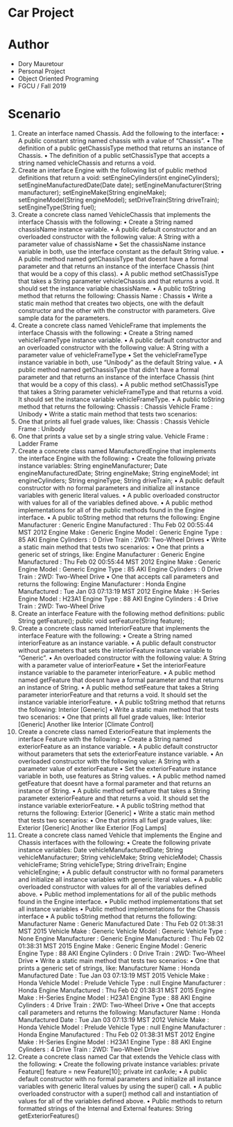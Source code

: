 # Car Project

# Author
- Dory Mauretour
- Personal Project
- Object Oriented Programing
- FGCU / Fall 2019

# Scenario
1. Create an interface named Chassis. Add the following to the interface:
• A public constant string named chassis with a value of “Chassis”.
• The definition of a public getChassisType method that returns an instance of Chassis.
• The definition of a public setChassisType that accepts a string named vehicleChassis and returns a void.
2. Create an interface Engine with the following list of public method definitions that return a void:
setEngineCylinders(int engineCylinders);
setEngineManufacturedDate(Date date);
setEngineManufacturer(String manufacturer);
setEngineMake(String engineMake);
setEngineModel(String engineModel);
setDriveTrain(String driveTrain);
setEngineType(String fuel);
3. Create a concrete class named VehicleChassis that implements the interface Chassis with the following:
• Create a String named chassisName instance variable.
• A public default constructor and an overloaded constructor with the following value:
A String with a parameter value of chassisName
• Set the chassisName instance variable in both, use the interface constant as the default String value.
• A public method named getChassisType that doesnt have a formal parameter and that returns an instance
of the interface Chassis (hint that would be a copy of this class).
• A public method setChassisType that takes a String parameter vehicleChassis and that returns a void. It
should set the instance variable chassisName.
• A public toString method that returns the following:
Chassis Name : Chassis
• Write a static main method that creates two objects, one with the default constructor and the other with the
constructor with parameters. Give sample data for the parameters.
4. Create a concrete class named VehicleFrame that implements the interface Chassis with the following:
• Create a String named vehicleFrameType instance variable.
• A public default constructor and an overloaded constructor with the following value:
A String with a parameter value of vehicleFrameType
• Set the vehicleFrameType instance variable in both, use “Unibody” as the default String value.
• A public method named getChassisType that didn't have a formal parameter and that returns an instance
of the interface Chassis (hint that would be a copy of this class).
• A public method setChassisType that takes a String parameter vehicleFrameType and that returns a void.
It should set the instance variable vehicleFrameType.
• A public toString method that returns the following:
Chassis : Chassis
Vehicle Frame : Unibody
• Write a static main method that tests two scenarios:
1. One that prints all fuel grade values, like:
Chassis : Chassis
Vehicle Frame : Unibody
2. One that prints a value set by a single string value.
Vehicle Frame : Ladder Frame
5. Create a concrete class named ManufacturedEngine that implements the interface Engine with the following:
• Create the following private instance variables:
String engineManufacturer;
Date engineManufacturedDate;
String engineMake;
String engineModel;
int engineCylinders;
String engineType;
String driveTrain;
• A public default constructor with no formal parameters and initialize all instance variables with generic
literal values.
• A public overloaded constructor with values for all of the variables defined above.
• A public method implementations for all of the public methods found in the Engine interface.
• A public toString method that returns the following:
Engine Manufacturer : Generic
Engine Manufactured : Thu Feb 02 00:55:44 MST 2012
Engine Make : Generic
Engine Model : Generic
Engine Type : 85 AKI
Engine Cylinders : 0
Drive Train : 2WD: Two-Wheel Drives
• Write a static main method that tests two scenarios:
• One that prints a generic set of strings, like:
Engine Manufacturer : Generic
Engine Manufactured : Thu Feb 02 00:55:44 MST 2012
Engine Make : Generic
Engine Model : Generic
Engine Type : 85 AKI
Engine Cylinders : 0
Drive Train : 2WD: Two-Wheel Drive
• One that accepts call parameters and returns the following:
Engine Manufacturer : Honda
Engine Manufactured : Tue Jan 03 07:13:19 MST 2012
Engine Make : H-Series
Engine Model : H23A1
Engine Type : 88 AKI
Engine Cylinders : 4
Drive Train : 2WD: Two-Wheel Drive
6. Create an interface Feature with the following method definitions:
public String getFeature();
public void setFeature(String feature);
7. Create a concrete class named InteriorFeature that implements the interface Feature with the following:
• Create a String named interiorFeature as an instance variable.
• A public default constructor without parameters that sets the interiorFeature instance variable to “Generic”.
• An overloaded constructor with the following value:
A String with a parameter value of interiorFeature
• Set the interiorFeature instance variable to the parameter interiorFeature.
• A public method named getFeature that doesnt have a formal parameter and that returns an instance of
String.
• A public method setFeature that takes a String parameter interiorFeature and that returns a void. It should
set the instance variable interiorFeature.
• A public toString method that returns the following:
Interior [Generic]
• Write a static main method that tests two scenarios:
• One that prints all fuel grade values, like:
Interior [Generic]
Another like
Interior [Climate Control]
8. Create a concrete class named ExteriorFeature that implements the interface Feature with the following:
• Create a String named exteriorFeature as an instance variable.
• A public default constructor without parameters that sets the exteriorFeature instance variable.
• An overloaded constructor with the following value:
A String with a parameter value of exteriorFeature
• Set the exteriorFeature instance variable in both, use features as String values.
• A public method named getFeature that doesnt have a formal parameter and that returns an instance of
String.
• A public method setFeature that takes a String parameter exteriorFeature and that returns a void. It should
set the instance variable exteriorFeature.
• A public toString method that returns the following:
Exterior [Generic]
• Write a static main method that tests two scenarios:
• One that prints all fuel grade values, like:
Exterior [Generic]
Another like
Exterior [Fog Lamps]
9. Create a concrete class named Vehicle that implements the Engine and Chassis interfaces
with the following:
• Create the following private instance variables:
Date vehicleManufacturedDate;
String vehicleManufacturer;
String vehicleMake;
String vehicleModel;
Chassis vehicleFrame;
String vehicleType;
String driveTrain;
Engine vehicleEngine;
• A public default constructor with no formal parameters and initialize all instance variables with generic
literal values.
• A public overloaded constructor with values for all of the variables defined above.
• Public method implementations for all of the public methods found in the Engine interface.
• Public method implementations that set all instance variables
• Public method implementations for the Chassis interface
• A public toString method that returns the following:
Manufacturer Name : Generic
Manufactured Date : Thu Feb 02 01:38:31 MST 2015
Vehicle Make : Generic
Vehicle Model : Generic
Vehicle Type : None
Engine Manufacturer : Generic
Engine Manufactured : Thu Feb 02 01:38:31 MST 2015
Engine Make : Generic
Engine Model : Generic
Engine Type : 88 AKI
Engine Cylinders : 0
Drive Train : 2WD: Two-Wheel Drive
• Write a static main method that tests two scenarios:
• One that prints a generic set of strings, like:
Manufacturer Name : Honda
Manufactured Date : Tue Jan 03 07:13:19 MST 2015
Vehicle Make : Honda
Vehicle Model : Prelude
Vehicle Type : null
Engine Manufacturer : Honda
Engine Manufactured : Thu Feb 02 01:38:31 MST 2015
Engine Make : H-Series
Engine Model : H23A1
Engine Type : 88 AKI
Engine Cylinders : 4
Drive Train : 2WD: Two-Wheel Drive
• One that accepts call parameters and returns the following:
Manufacturer Name : Honda
Manufactured Date : Tue Jan 03 07:13:19 MST 2012
Vehicle Make : Honda
Vehicle Model : Prelude
Vehicle Type : null
Engine Manufacturer : Honda
Engine Manufactured : Thu Feb 02 01:38:31 MST 2012
Engine Make : H-Series
Engine Model : H23A1
Engine Type : 88 AKI
Engine Cylinders : 4
Drive Train : 2WD: Two-Wheel Drive
10. Create a concrete class named Car that extends the Vehicle class with the following:
• Create the following private instance variables:
private Feature[] feature = new Feature[10];
private int carAxle;
• A public default constructor with no formal parameters and initialize all instance variables with generic
literal values by using the super() call.
• A public overloaded constructor with a super() method call and instantiation of values for all of the
variables defined above.
• Public methods to return formatted strings of the Internal and External features:
String getExteriorFeatures()
